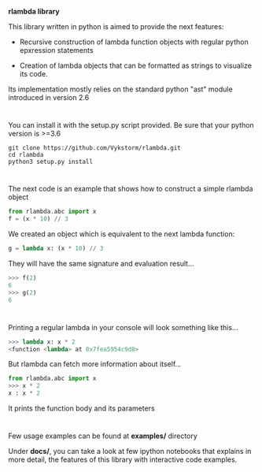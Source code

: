 
**rlambda library**


This library written in python is aimed to provide the next features:
- Recursive construction of lambda function objects with regular python epxression
statements

- Creation of lambda objects that can be formatted as strings to visualize
its code.

Its implementation mostly relies on the standard python "ast" module introduced in version 2.6
#

You can install it with the setup.py script provided. Be sure that your python version is >=3.6
```
git clone https://github.com/Vykstorm/rlambda.git
cd rlambda
python3 setup.py install
```

#

The next code is an example that shows how to construct a simple rlambda object
```python
from rlambda.abc import x
f = (x * 10) // 3
```

We created an object which is equivalent to the next lambda function:
```python
g = lambda x: (x * 10) // 3
```

They will have the same signature and evaluation result...
```python
>>> f(2)
6
>>> g(2)
6
```


#


Printing a regular lambda in your console will look something like this...

```python
>>> lambda x: x * 2
<function <lambda> at 0x7fea5954c9d8>
```

But rlambda can fetch more information about itself...
```python
from rlambda.abc import x
>>> x * 2
x : x * 2
``` 
It prints the function body and its parameters


#

Few usage examples can be found at **examples/** directory

Under **docs/**, you can take a look at few ipython notebooks that explains in more detail, the features of this library with interactive code examples.

